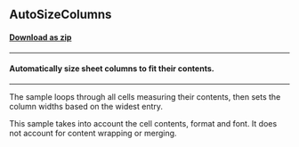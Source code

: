 ## AutoSizeColumns
#### [Download as zip](https://grapecity.github.io/DownGit/#/home?url=https://github.com/GrapeCity/ComponentOne-WinForms-Samples/tree/master/NetFramework\Excel\VB\AutoSizeColumns)
____
#### Automatically size sheet columns to fit their contents.
____
The sample loops through all cells measuring their contents, then sets the column widths based on the widest entry.

This sample takes into account the cell contents, format and font. It does not account for content wrapping or merging.
